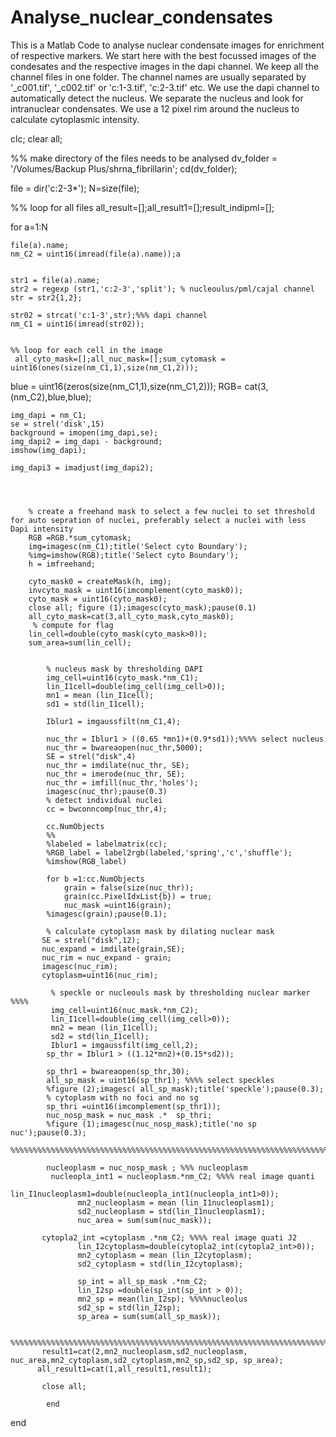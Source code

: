 # Analyse_nuclear_condensates
This is a Matlab Code to analyse nuclear condensate images for enrichment of respective markers. We start here with the best focussed images of the condesates and the respective images in the dapi channel. We keep all the channel files in one folder. The channel names are usually separated by '_c001.tif', '_c002.tif' or 'c:1-3.tif', 'c:2-3.tif' etc.
We use the dapi channel to automatically detect the nucleus. We separate the nucleus and look for intranuclear condensates.
We use a 12 pixel rim around the nucleus to calculate cytoplasmic intensity.



clc;
clear all;

%% make directory of the files needs to be analysed
dv_folder = '/Volumes/Backup Plus/shrna_fibrillarin';
cd(dv_folder);

file = dir('c:2-3*');
N=size(file);

%% loop for all files
all_result=[];all_result1=[];result_indipml=[];

for a=1:N
    
    file(a).name;
    nm_C2 = uint16(imread(file(a).name));a
    
    
    str1 = file(a).name;
    str2 = regexp (str1,'c:2-3','split'); % nucleoulus/pml/cajal channel
    str = str2{1,2};
    
    str02 = strcat('c:1-3',str);%%% dapi channel
    nm_C1 = uint16(imread(str02));
  

    %% loop for each cell in the image
     all_cyto_mask=[];all_nuc_mask=[];sum_cytomask = uint16(ones(size(nm_C1,1),size(nm_C1,2)));
  
   blue = uint16(zeros(size(nm_C1,1),size(nm_C1,2)));
   RGB= cat(3,(nm_C2),blue,blue);
   
    img_dapi = nm_C1;
    se = strel('disk',15)
    background = imopen(img_dapi,se);
    img_dapi2 = img_dapi - background;
    imshow(img_dapi);
    
    img_dapi3 = imadjust(img_dapi2);
    
 
       
        
        % create a freehand mask to select a few nuclei to set threshold for auto sepration of nuclei, preferably select a nuclei with less Dapi intensity
        RGB =RGB.*sum_cytomask;
        img=imagesc(nm_C1);title('Select cyto Boundary');
        %img=imshow(RGB);title('Select cyto Boundary');
        h = imfreehand;

        cyto_mask0 = createMask(h, img);
        invcyto_mask = uint16(imcomplement(cyto_mask0));
        cyto_mask = uint16(cyto_mask0);
        close all; figure (1);imagesc(cyto_mask);pause(0.1)
        all_cyto_mask=cat(3,all_cyto_mask,cyto_mask0);
         % compute for flag
        lin_cell=double(cyto_mask(cyto_mask>0));
        sum_area=sum(lin_cell);
       
            
            % nucleus mask by thresholding DAPI
            img_cell=uint16(cyto_mask.*nm_C1);
            lin_I1cell=double(img_cell(img_cell>0));
            mn1 = mean (lin_I1cell);
            sd1 = std(lin_I1cell);
            
            Iblur1 = imgaussfilt(nm_C1,4);
            
            nuc_thr = Iblur1 > ((0.65 *mn1)+(0.9*sd1));%%%% select nucleus
            nuc_thr = bwareaopen(nuc_thr,5000);
            SE = strel("disk",4)
            nuc_thr = imdilate(nuc_thr, SE);
            nuc_thr = imerode(nuc_thr, SE);
            nuc_thr = imfill(nuc_thr,'holes');
            imagesc(nuc_thr);pause(0.3)
            % detect individual nuclei
            cc = bwconncomp(nuc_thr,4);
            
            cc.NumObjects
            %%
            %labeled = labelmatrix(cc);
            %RGB_label = label2rgb(labeled,'spring','c','shuffle');
            %imshow(RGB_label)
            
            for b =1:cc.NumObjects
                grain = false(size(nuc_thr));
                grain(cc.PixelIdxList{b}) = true;
                nuc_mask =uint16(grain);
            %imagesc(grain);pause(0.1);
            
            % calculate cytoplasm mask by dilating nuclear mask
           SE = strel("disk",12);
           nuc_expand = imdilate(grain,SE);
           nuc_rim = nuc_expand - grain;
           imagesc(nuc_rim);
           cytoplasm=uint16(nuc_rim);
            
             % speckle or nucleouls mask by thresholding nuclear marker %%%% 
             img_cell=uint16(nuc_mask.*nm_C2);
             lin_I1cell=double(img_cell(img_cell>0));
             mn2 = mean (lin_I1cell);
             sd2 = std(lin_I1cell);
             Iblur1 = imgaussfilt(img_cell,2);
            sp_thr = Iblur1 > ((1.12*mn2)+(0.15*sd2));
    
            sp_thr1 = bwareaopen(sp_thr,30);
            all_sp_mask = uint16(sp_thr1); %%%% select speckles
            %figure (2);imagesc( all_sp_mask);title('speckle');pause(0.3);
            % cytoplasm with no foci and no sg
            sp_thri =uint16(imcomplement(sp_thr1));
            nuc_nosp_mask = nuc_mask .*  sp_thri;
            %figure (1);imagesc(nuc_nosp_mask);title('no sp nuc');pause(0.3);
            %%%%%%%%%%%%%%%%%%%%%%%%%%%%%%%%%%%%%%%%%%%%%%%%%%%%%%%%%%%%%%%%%%%%%%%%%%%
          
            nucleoplasm = nuc_nosp_mask ; %%% nucleoplasm
             nucleopla_int1 = nucleoplasm.*nm_C2; %%%% real image quanti
                 lin_I1nucleoplasm1=double(nucleopla_int1(nucleopla_int1>0));
                   mn2_nucleoplasm = mean (lin_I1nucleoplasm1);
                   sd2_nucleoplasm = std(lin_I1nucleoplasm1);
                   nuc_area = sum(sum(nuc_mask));
                    
           cytopla2_int =cytoplasm .*nm_C2; %%%% real image quati J2
                   lin_I2cytoplasm=double(cytopla2_int(cytopla2_int>0));
                   mn2_cytoplasm = mean (lin_I2cytoplasm);
                   sd2_cytoplasm = std(lin_I2cytoplasm);
 
                   sp_int = all_sp_mask .*nm_C2;
                   lin_I2sp =double(sp_int(sp_int > 0));
                   mn2_sp = mean(lin_I2sp); %%%%nucleolus
                   sd2_sp = std(lin_I2sp);
                   sp_area = sum(sum(all_sp_mask));
   
           %%%%%%%%%%%%%%%%%%%%%%%%%%%%%%%%%%%%%%%%%%%%%%%%%%%%%%%%%%%%%%%%%%%%%%%%%%%%        
           result1=cat(2,mn2_nucleoplasm,sd2_nucleoplasm, nuc_area,mn2_cytoplasm,sd2_cytoplasm,mn2_sp,sd2_sp, sp_area);
          all_result1=cat(1,all_result1,result1);
       
           close all;
                
            end
                
            
            
       
   
   
   
end
    
